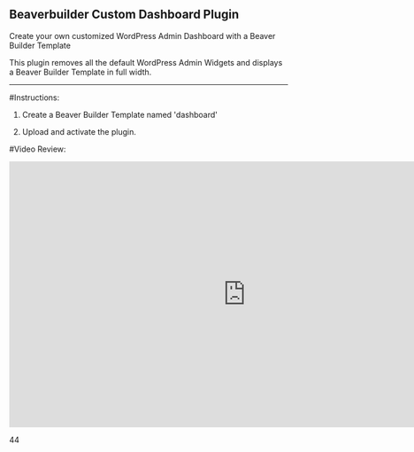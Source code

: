 **Beaverbuilder Custom Dashboard Plugin**
-----------------------------------------

Create your own customized WordPress Admin Dashboard with a Beaver Builder Template

This plugin removes all the default WordPress Admin Widgets and displays a Beaver Builder Template in full width.

----------

#Instructions:

1. Create a Beaver Builder Template named 'dashboard'

2. Upload and activate the plugin.

#Video Review:

<iframe width="853" height="480" src="https://www.youtube.com/embed/oazyzrS9nCM?rel=0&amp;showinfo=0" frameborder="0" allowfullscreen></iframe>




















































































































































44


 

















































